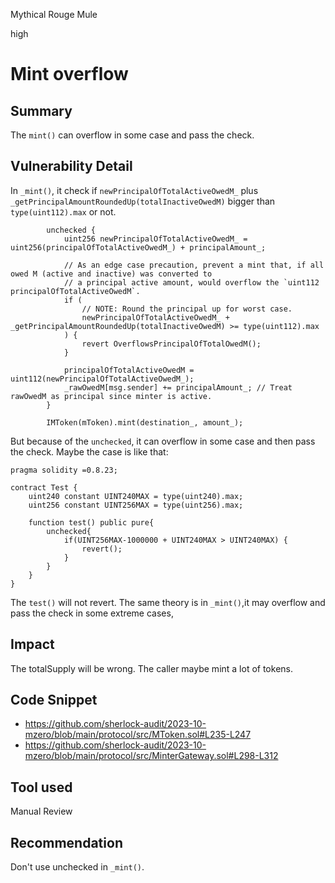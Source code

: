 Mythical Rouge Mule

high

# Mint overflow

## Summary
The `mint()` can overflow in some case and pass the check.

## Vulnerability Detail
In `_mint()`, it check if `newPrincipalOfTotalActiveOwedM_` plus `_getPrincipalAmountRoundedUp(totalInactiveOwedM)` bigger than `type(uint112).max` or not. 
```solidity
        unchecked {
            uint256 newPrincipalOfTotalActiveOwedM_ = uint256(principalOfTotalActiveOwedM_) + principalAmount_;

            // As an edge case precaution, prevent a mint that, if all owed M (active and inactive) was converted to
            // a principal active amount, would overflow the `uint112 principalOfTotalActiveOwedM`.
            if (
                // NOTE: Round the principal up for worst case.
                newPrincipalOfTotalActiveOwedM_ + _getPrincipalAmountRoundedUp(totalInactiveOwedM) >= type(uint112).max
            ) {
                revert OverflowsPrincipalOfTotalOwedM();
            }

            principalOfTotalActiveOwedM = uint112(newPrincipalOfTotalActiveOwedM_);
            _rawOwedM[msg.sender] += principalAmount_; // Treat rawOwedM as principal since minter is active.
        }
        
        IMToken(mToken).mint(destination_, amount_);
```
But because of the `unchecked`, it can overflow in some case and then pass the check. Maybe the case is like that: 
```solidity
pragma solidity =0.8.23;

contract Test {
    uint240 constant UINT240MAX = type(uint240).max;
    uint256 constant UINT256MAX = type(uint256).max;

    function test() public pure{
        unchecked{
            if(UINT256MAX-1000000 + UINT240MAX > UINT240MAX) {
                revert();
            }
        } 
    }
}
```
The `test()` will not revert. The same theory is in `_mint()`,it may overflow and pass the check in some extreme cases, 

## Impact
The totalSupply will be wrong. The caller maybe mint a lot of tokens.

## Code Snippet
- https://github.com/sherlock-audit/2023-10-mzero/blob/main/protocol/src/MToken.sol#L235-L247
- https://github.com/sherlock-audit/2023-10-mzero/blob/main/protocol/src/MinterGateway.sol#L298-L312
## Tool used

Manual Review

## Recommendation
Don't use unchecked in `_mint()`.